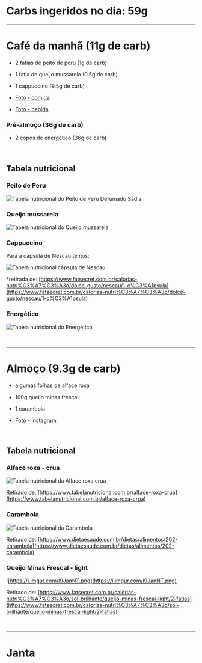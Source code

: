 # Carbs ingeridos no dia: 59g

<hr>

# Café da manhã (11g de carb)

- 2 fatias de peito de peru (1g de carb)
- 1 fatia de queijo mussarela (0.5g de carb)
- 1 cappuccino (9.5g de carb)

- [Foto - comida](https://www.instagram.com/p/BlscX6OHDhY/?taken-by=osuissa)
- [Foto - bebida](https://www.instagram.com/p/Blseb-0H7UE/?taken-by=osuissa)

### Pré-almoço (36g de carb)

- 2 copos de energético (36g de carb)

<br>

## Tabela nutricional

### Peito de Peru

![Tabela nutricional do Peito de Peru Defumado Sadia](https://i.imgur.com/7GraRAB.png)


### Queijo mussarela

![Tabela nutricional do Queijo mussarela](https://i.imgur.com/11Hi5IL.png)

### Cappuccino

Para a cápsula de Nescau temos:

![Tabela nutricional cápsula de Nescau](https://i.imgur.com/IceVRw6.png)

*retirada de: [https://www.fatsecret.com.br/calorias-nutri%C3%A7%C3%A3o/dolce-gusto/nescau/1-c%C3%A1psula](https://www.fatsecret.com.br/calorias-nutri%C3%A7%C3%A3o/dolce-gusto/nescau/1-c%C3%A1psula)


### Energético

![Tabela nutricional do Energético](https://i.imgur.com/fbCIK3Y.jpg)

<br>
<hr>

# Almoço (9.3g de carb)

- algumas folhas de alface roxa
- 100g queijo minas frescal
- 1 carambola

- [Foto - Instagram](https://www.instagram.com/p/Bls3HtWHJKi/?taken-by=osuissa)

<br>

## Tabela nutricional

### Alface roxa - crua

![Tabela nutricional da Alface roxa crua](https://i.imgur.com/FzMXi63.png)

Retirado de: [https://www.tabelanutricional.com.br/alface-roxa-crua](https://www.tabelanutricional.com.br/alface-roxa-crua)

### Carambola

![Tabela nutricional da Carambola](https://i.imgur.com/FMKddjU.png)

Retirado de: [https://www.dietaesaude.com.br/dietas/alimentos/202-carambola](https://www.dietaesaude.com.br/dietas/alimentos/202-carambola)

### Queijo Minas Frescal - light

![https://i.imgur.com/l9JanNT.png](https://i.imgur.com/l9JanNT.png)

Retirado de: [https://www.fatsecret.com.br/calorias-nutri%C3%A7%C3%A3o/sol-brilhante/queijo-minas-frescal-light/2-fatias](https://www.fatsecret.com.br/calorias-nutri%C3%A7%C3%A3o/sol-brilhante/queijo-minas-frescal-light/2-fatias)

<br>
<hr>

# Janta
